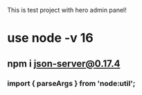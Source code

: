 This is test project with hero admin panel!

# use node -v 16

## npm i json-server@0.17.4

### import { parseArgs } from 'node:util';
